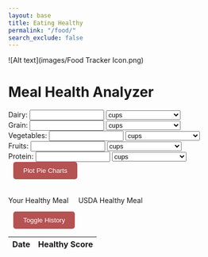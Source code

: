 ```yaml
---
layout: base
title: Eating Healthy
permalink: "/food/"
search_exclude: false
---
```

![Alt text](images/Food Tracker Icon.png)
<html lang="en">
<head>
<meta charset="UTF-8">
<meta name="viewport" content="width=device-width, initial-scale=1.0">
<title>Meal Health Analyzer</title>
<style>
    .hidden {
       display: none;
    }
    input, select {
        width: 150px;
    }
    button {
      padding: 10px 20px;
      margin-left: 10px;
      border: none;
      border-radius: 5px;
      color: white;
      background-color: rgb(181, 82, 82);
      cursor: pointer;
      transition: background-color 0.3s ease;
    }
    button:hover {
      background-color: darkred;
    }
    #pieCharts {
        display: flex;
        justify-content: space-around;
        margin-top: 20px;
    }
    #chartContainer {
        width: 45%;
    }
    #result {
        margin-top: 20px;
    }
    table {
        border-collapse: collapse;
        width: 100%;
    }
</style>
</head>
<body>
<h1>Meal Health Analyzer</h1>
<form class="purple-form">
  <form id="foodForm">
      <div>
          <label for="dairy">Dairy:</label>
          <input type="number" id="dairy" min="0" step="0.01">
          <select id="dairyUnit">
              <option value="grams">grams</option>
              <option value="cups" selected>cups</option>
              <option value="pounds">pounds</option>
          </select>
      </div>
      <div>
          <label for="grain">Grain:</label>
          <input type="number" id="grain" min="0" step="0.01">
          <select id="grainUnit">
              <option value="grams">grams</option>
              <option value="cups" selected>cups</option>
              <option value="pounds">pounds</option>
          </select>
      </div>
      <div>
          <label for="vegetables">Vegetables:</label>
          <input type="number" id="vegetables" min="0" step="0.01">
          <select id="vegetablesUnit">
              <option value="grams">grams</option>
              <option value="cups" selected>cups</option>
              <option value="pounds">pounds</option>
          </select>
      </div>
      <div>
          <label for="fruits">Fruits:</label>
          <input type="number" id="fruits" min="0" step="0.01">
          <select id="fruitsUnit">
              <option value="grams">grams</option>
              <option value="cups" selected>cups</option>
              <option value="pounds">pounds</option>
          </select>
      </div>
      <div>
          <label for="protein">Protein:</label>
          <input type="number" id="protein" min="0" step="0.01">
          <select id="proteinUnit">
              <option value="grams">grams</option>
              <option value="cups" selected>cups</option>
              <option value="pounds">pounds</option>
          </select>
      </div>
      <button type="button" onclick="plotPieCharts()">Plot Pie Charts</button>
  </form>
  
  <div id="result"></div>
  
  <div style="display: flex;">
      <div style="margin-right: 20px;"> <!-- Adjust margin as needed -->
          <p>Your Healthy Meal</p>
          <canvas id="userChart" width="250" height="250"></canvas>
      </div>
      <div>
          <p>USDA Healthy Meal</p>
          <canvas id="idealChart" width="250" height="250"></canvas>
      </div>
  </div>
  
  
  <div id="history">
      <button type="button" onclick="toggleHistory()">Toggle History</button>
      <table id="historyTable">
          <thead>
              <tr>
                  <th>Date</th>
                  <th>Healthy Score</th>
              </tr>
          </thead>
          <tbody>
              <!-- History data will be populated here -->
          </tbody>
      </table>
  </div>

<script src="https://cdn.jsdelivr.net/npm/chart.js"></script>
<script>
    const IDEAL_RATIOS = {
        'Dairy': 0.15,
        'Grain': 0.30,
        'Vegetables': 0.25,
        'Fruits': 0.20,
        'Protein': 0.10
    };
    // Function to add an entry to the history table and local storage
    function addToHistory(date, score) {
        // Create a history object
        const historyData = {
            date: date,
            score: score
        };
        // Retrieve existing history data from local storage
        let existingHistory = localStorage.getItem('mealHealthHistory');
        // If no existing history data, create an empty array
        if (!existingHistory) {
            existingHistory = [];
        } else {
            // Parse existing history data from JSON
            existingHistory = JSON.parse(existingHistory);
        }
        // Add the new history object to the existing history array
        existingHistory.push(historyData);
        // Store the updated history data back into local storage
        localStorage.setItem('mealHealthHistory', JSON.stringify(existingHistory));
        // Update the history table in the HTML
        updateHistoryTable(existingHistory);
    }
    // Function to update the history table in the HTML
    function updateHistoryTable(historyData) {
        const historyTable = document.getElementById('historyTable').getElementsByTagName('tbody')[0];        
        // Clear existing table rows
        historyTable.innerHTML = '';
        // Loop through history data and populate the table
        historyData.forEach(entry => {
            const newRow = historyTable.insertRow();
            const dateCell = newRow.insertCell(0);
            const scoreCell = newRow.insertCell(1);
            dateCell.innerHTML = entry.date;
            scoreCell.innerHTML = entry.score;
        });
    }
    // Function to load history data from local storage when the page loads
    function loadHistoryFromLocalStorage() {
        const existingHistory = localStorage.getItem('mealHealthHistory');
        if (existingHistory) {
            updateHistoryTable(JSON.parse(existingHistory));
        }
    }
    // Call the function to load history data from local storage when the page loads
    loadHistoryFromLocalStorage();
    function plotPieCharts() {
        const values = {};
        const units = {
            'Dairy': document.getElementById('dairyUnit').value,
            'Grain': document.getElementById('grainUnit').value,
            'Vegetables': document.getElementById('vegetablesUnit').value,
            'Fruits': document.getElementById('fruitsUnit').value,
            'Protein': document.getElementById('proteinUnit').value
        };
        for (let group in IDEAL_RATIOS) {
            const value = parseFloat(document.getElementById(group.toLowerCase()).value);
            values[group] = convertToCups(value, units[group]);
        }
        const totalCups = Object.values(values).reduce((acc, val) => acc + val, 0);
        const ratios = {};
        for (let group in values) {
            ratios[group] = values[group] / totalCups;
        }
        // Plot user's pie chart
        const userRatios = Object.values(ratios);
        const userLabels = Object.keys(ratios);
        plotChart('userChart', userRatios, userLabels, 'Your Ratios');
        // Plot USDA's ideal pie chart
        const idealRatios = Object.values(IDEAL_RATIOS);
        const idealLabels = Object.keys(IDEAL_RATIOS);
        plotChart('idealChart', idealRatios, idealLabels, 'USDA Ideal Ratios');
        // Calculate healthy score and suggestions
        const { score, suggestion } = calculateHealthScore(ratios);
        const resultDiv = document.getElementById('result');
        resultDiv.innerHTML = `<p>Healthy Score: ${score}</p><p>Suggestions:<br>${suggestion}</p>`;        
        // Add score to history table and local storage
        addToHistory(new Date().toLocaleDateString(), score);
    }
    function convertToCups(value, unit) {
        if (unit === 'grams') {
            return value * 0.00422675;
        } else if (unit === 'pounds') {
            return value * 1.917;
        } else {
            return value;
        }
    }
    function calculateHealthScore(ratios) {
        let score = 0;
        let suggestion = '';
        for (let group in ratios) {
            const ratio = ratios[group];
            const idealRatio = IDEAL_RATIOS[group];
            score += Math.abs(ratio - idealRatio);
            if (ratio < idealRatio) {
                suggestion += `Add more ${group}<br>`;
            } else if (ratio > idealRatio) {
                suggestion += `Reduce ${group}<br>`;
            }
        }
        score = score/2.28
        score = ((1 - score) * 100).toFixed(2); // Convert to percentage
        return { score, suggestion };
    }
    function plotChart(containerId, data, labels, title) {
        const ctx = document.getElementById(containerId).getContext('2d');
        new Chart(ctx, {
            type: 'pie',
            data: {
                datasets: [{
                    data,
                    backgroundColor: ['#ff9999', '#66b3ff', '#99ff99', '#ffcc99', '#c2c2f0']
                }],
                labels
            },
            options: {
                title: {
                    display: true,
                    text: title
                }
            }
        });
    }
    function toggleHistory() {
        const historyTable = document.getElementById('historyTable');
        historyTable.classList.toggle('hidden');
    }
</script>